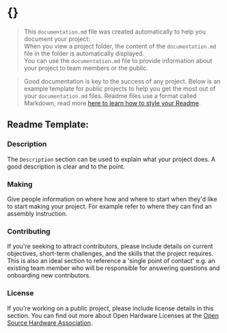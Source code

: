 # {}

> This `documentation.md` file was created automatically to help you document your project:  
 When you view a project folder, the content of the `documentation.md` file in the folder is automatically displayed.  
You can use the `documentation.md` file to provide information about your project to team members or the public.

> Good documentation is key to the success of any project.
Below is an example template for public projects to help you get the most out of your `documentation.md` files.
Readme files use a format called Markdown, read more [here to learn how to style your Readme](https://blog.ghost.org/markdown/).

## Readme Template:

### Description

The `Description` section can be used to explain what your project does.
A good description is clear and to the point.

### Making

Give people information on where how and where to start when they'd like to start making your project.
For example refer to where they can find an assembly instruction.

### Contributing

If you're seeking to attract contributors, please include details on current objectives, short-term challenges, and the skills that the project requires.
This is also an ideal section to reference a 'single point of contact' e.g. an existing team member who will be responsible for answering questions and onboarding new contributors.

### License
If you're working on a public project, please include license details in this section.
You can find out more about Open Hardware Licenses at the [Open Source Hardware Association](https://www.oshwa.org/).
